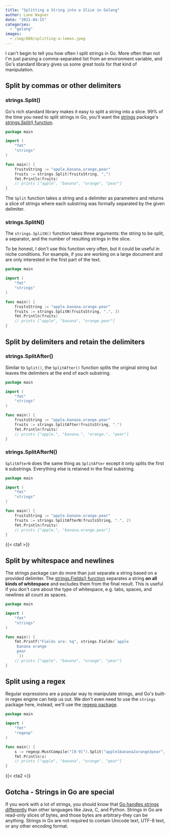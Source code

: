 ```yaml
---
title: "Splitting a String into a Slice in Golang"
author: Lane Wagner
date: "2021-04-15"
categories: 
  - "golang"
images:
  - /img/800/splitting-a-lemon.jpeg
---
```


I can't begin to tell you how often I split strings in Go. More often than not I'm just parsing a comma-separated list from an environment variable, and Go's standard library gives us some great tools for that kind of manipulation.

## Split by commas or other delimiters

### strings.Split()

Go's rich standard library makes it easy to split a string into a slice. 99% of the time you need to split strings in Go, you'll want the [strings](https://golang.org/pkg/strings) package's [strings.Split() function](https://golang.org/pkg/strings/#Split).

```go
package main

import (
    "fmt"
    "strings"
)

func main() {
    fruitsString := "apple,banana,orange,pear"
    fruits := strings.Split(fruitsString, ",")
    fmt.Println(fruits)
    // prints ["apple", "banana", "orange", "pear"]
}
```

The `Split` function takes a string and a delimiter as parameters and returns a slice of strings where each substring was formally separated by the given delimiter.

### strings.SplitN()

The `strings.SplitN()` function takes three arguments: the string to be split, a separator, and the number of resulting strings in the slice.

To be honest, I don't use this function very often, but it could be useful in niche conditions. For example, if you are working on a large document and are only interested in the first part of the text.

```go
package main

import (
    "fmt"
    "strings"
)

func main() {
    fruitsString := "apple.banana.orange.pear"
    fruits := strings.SplitN(fruitsString, ".", 3)
    fmt.Println(fruits)
    // prints ["apple", "banana", "orange.pear"]
}
```

## Split by delimiters and retain the delimiters

### strings.SplitAfter()

Similar to `Split()`, the `SplitAfter()` function splits the original string but leaves the delimiters at the end of each substring.

```go
package main

import (
    "fmt"
    "strings"
)

func main() {
    fruitsString := "apple.banana.orange.pear"
    fruits := strings.SplitAfter(fruitsString, ".")
    fmt.Println(fruits)
    // prints ["apple.", "banana.", "orange.", "pear"]
}
```

### strings.SplitAfterN()

`SplitAfterN` does the same thing as `SplitAfter` except it only splits the first `N` substrings. Everything else is retained in the final substring.

```go
package main

import (
    "fmt"
    "strings"
)

func main() {
    fruitsString := "apple.banana.orange.pear"
    fruits := strings.SplitAfterN(fruitsString, ".", 2)
    fmt.Println(fruits)
    // prints ["apple.", "banana.orange.pear"]
}
```

{{< cta1 >}}

## Split by whitespace and newlines

The strings package can do more than just separate a string based on a provided delimiter. The [strings.Fields() function](https://golang.org/pkg/strings/#Fields) separates a string **on all kinds of whitespace** and excludes them from the final result. This is useful if you don't care about the type of whitespace, e.g. tabs, spaces, and newlines all count as spaces.

```go
package main

import (
    "fmt"
    "strings"
)

func main() {
    fmt.Printf("Fields are: %q", strings.Fields(`apple
     banana orange
     pear
     `))
    // prints ["apple", "banana", "orange", "pear"]
}
```

## Split using a regex

Regular expressions are a popular way to manipulate strings, and Go's built-in regex engine can help us out. We don't even need to use the `strings` package here, instead, we'll use the [regexp package](https://golang.org/pkg/regexp/).

```go
package main

import (
    "fmt"
    "regexp"
)

func main() {
    s := regexp.MustCompile("[0-9]").Split("apple1banana2orange3pear", -1)
    fmt.Println(s)
    // prints ["apple", "banana", "orange", "pear"]
}
```

{{< cta2 >}}

## Gotcha - Strings in Go are special

If you work with a lot of strings, you should know that [Go handles strings differently](https://blog.golang.org/strings) than other languages like Java, C, and Python. Strings in Go are read-only slices of bytes, and those bytes are arbitrary-they can be anything. Strings in Go are not required to contain Unicode text, UTF-8 text, or any other encoding format.
